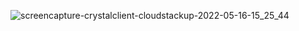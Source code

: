 ![screencapture-crystalclient-cloudstackup-2022-05-16-15_25_44](https://user-images.githubusercontent.com/49812749/168667413-51794c02-cb16-489b-8424-9ee424ebd2d4.png)
